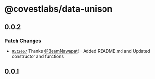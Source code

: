 # @covestlabs/data-unison

## 0.0.2

### Patch Changes

- [`9522e67`](https://github.com/Covest-Finance/node.data-unison/commit/9522e677d36b03110c26974b12fe8c2e767e27a5) Thanks [@BeamNawapat](https://github.com/BeamNawapat)! - Added README.md and Updated constructor and functions

## 0.0.1